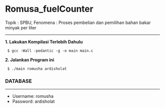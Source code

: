 # Romusa_fuelCounter
Topik : SPBU, Fenomena : Proses pembelian dan pemilihan bahan bakar minyak per liter

<hr>
<b>1. Lakukan Kompilasi Terlebih Dahulu </b> 
<pre><code> $ gcc -Wall -pedantic -g -o main main.c </code></pre>
<b>2. Jalankan Program ini </b>
<pre><code> $ ./main romusha ardisholat</code></pre>


### DATABASE
<hr>
<ul>
  <li>Username: romusha </li>
  <li>Password: ardisholat </li>
 </ul>
